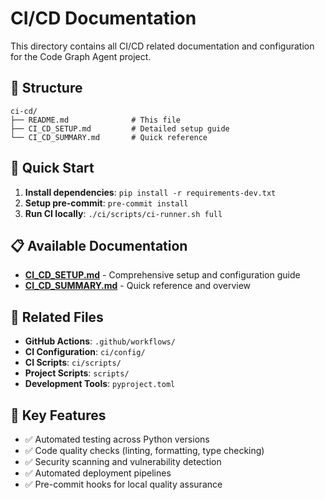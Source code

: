 # CI/CD Documentation

This directory contains all CI/CD related documentation and configuration for the Code Graph Agent project.

## 📁 Structure

```
ci-cd/
├── README.md              # This file
├── CI_CD_SETUP.md         # Detailed setup guide
└── CI_CD_SUMMARY.md       # Quick reference
```

## 🚀 Quick Start

1. **Install dependencies**: `pip install -r requirements-dev.txt`
2. **Setup pre-commit**: `pre-commit install`
3. **Run CI locally**: `./ci/scripts/ci-runner.sh full`

## 📋 Available Documentation

- **[CI_CD_SETUP.md](CI_CD_SETUP.md)** - Comprehensive setup and configuration guide
- **[CI_CD_SUMMARY.md](CI_CD_SUMMARY.md)** - Quick reference and overview

## 🔗 Related Files

- **GitHub Actions**: `.github/workflows/`
- **CI Configuration**: `ci/config/`
- **CI Scripts**: `ci/scripts/`
- **Project Scripts**: `scripts/`
- **Development Tools**: `pyproject.toml`

## 🎯 Key Features

- ✅ Automated testing across Python versions
- ✅ Code quality checks (linting, formatting, type checking)
- ✅ Security scanning and vulnerability detection
- ✅ Automated deployment pipelines
- ✅ Pre-commit hooks for local quality assurance
